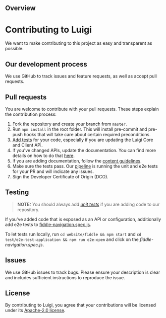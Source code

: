 ## Overview

# Contributing to Luigi
We want to make contributing to this project as easy and transparent as possible.

## Our development process
We use GitHub to track issues and feature requests, as well as accept pull requests.

## Pull requests
You are welcome to contribute with your pull requests. These steps explain the contribution process:

1. Fork the repository and create your branch from `master`.
2. Run `npm install` in the root folder. This will install pre-commit and pre-push hooks that will take care about certain required preconditions.
3. [Add tests](#testing) for your code, especially if you are updating the Luigi Core and Client API.
4. If you've changed APIs, update the documentation. You can find more details on how to do that [here](docs/content-guidelines.md/#API-documentation).
5. If you are adding documentation, follow the [content guidelines](docs/content-guidelines.md).
6. Make sure the tests pass. Our [pipeline](https://travis-ci.com/SAP/luigi) is running the unit and e2e tests for your PR and will indicate any issues.
7. Sign the Developer Certificate of Origin (DCO).

## Testing

> **NOTE:** You should always add [*unit tests*](https://github.com/SAP/luigi/tree/master/test) if you are adding code to our repository.

If you've added code that is exposed as an API or configuration, additionally add e2e tests to [fiddle-navigation.spec.js](https://github.com/SAP/luigi/blob/master/test/e2e-test-application/e2e/tests/0-fiddle/fiddle-navigation.spec.js).

To let tests run locally, run `cd website/fiddle && npm start` and `cd test/e2e-test-application && npm run e2e:open` and click on the *fiddle-navigation.spec.js*.

## Issues
We use GitHub issues to track bugs. Please ensure your description is
clear and includes sufficient instructions to reproduce the issue.

## License
By contributing to Luigi, you agree that your contributions will be licensed
under its [Apache-2.0 license](LICENSE).
